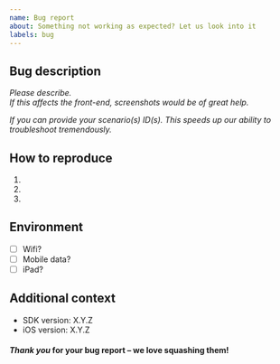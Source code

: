 ```yaml
---
name: Bug report
about: Something not working as expected? Let us look into it
labels: bug
---
```


## Bug description

*Please describe.*  
*If this affects the front-end, screenshots would be of great help.*  

*If you can provide your scenario(s) ID(s). This speeds up our ability to troubleshoot tremendously.* 

## How to reproduce

1.
2.
3.


## Environment

- [ ] Wifi?
- [ ] Mobile data?
- [ ] iPad?

## Additional context

- SDK version: X.Y.Z
- iOS version: X.Y.Z


#### *Thank you* for your bug report – we love squashing them!
